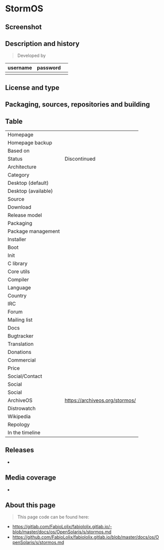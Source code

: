 # StormOS

## Screenshot


## Description and history

>

> Developed by

| username | password |  |
|----------|----------|--|
|  |  |  |


## License and type

>


## Packaging, sources, repositories and building

>


## Table

|                       |  |
|-----------------------|--|
| Homepage              |  |
| Homepage backup       |  |
| Based on              |  |
| Status                | Discontinued |
| Architecture          |  |
| Category              |  |
| Desktop (default)     |  |
| Desktop (available)   |  |
| Source                |  |
| Download              |  |
| Release model         |  |
| Packaging             |  |
| Package management    |  |
| Installer             |  |
| Boot                  |  |
| Init                  |  |
| C library             |  |
| Core utils            |  |
| Compiler              |  |
| Language              |  |
| Country               |  |
| IRC                   |  |
| Forum                 |  |
| Mailing list          |  |
| Docs                  |  |
| Bugtracker            |  |
| Translation           |  |
| Donations             |  |
| Commercial            |  |
| Price                 |  |
| Social/Contact        |  |
| Social                |  |
| Social                |  |
| ArchiveOS             | <https://archiveos.org/stormos/> |
| Distrowatch           |  |
| Wikipedia             |  |
| Repology              |  |
| In the timeline       |  |


## Releases

* 


## Media coverage

* 


## About this page

> This page code can be found here:

* <https://gitlab.com/FabioLolix/fabiololix.gitlab.io/-blob/master/docs/os/OpenSolaris/s/stormos.md>
* <https://github.com/FabioLolix/fabiololix.gitlab.io/blob/master/docs/os/OpenSolaris/s/stormos.md>
